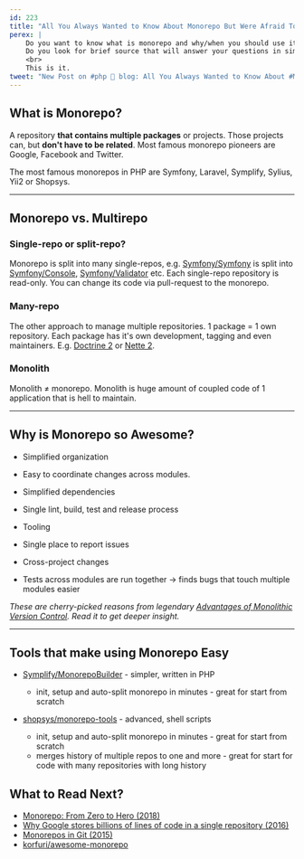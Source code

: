 ```yaml
---
id: 223
title: "All You Always Wanted to Know About Monorepo But Were Afraid To Ask"
perex: |
    Do you want to know what is monorepo and why/when you should use it?
    Do you look for brief source that will answer your questions in simple and understandable manner?
    <br>
    This is it.
tweet: "New Post on #php 🐘 blog: All You Always Wanted to Know About #Monorepo But Were Afraid To Ask"
---
```


## What is Monorepo?

A repository **that contains multiple packages** or projects. Those projects can, but **don't have to be related**. Most famous monorepo pioneers are Google, Facebook and Twitter.

The most famous monorepos in PHP are Symfony, Laravel, Symplify, Sylius, Yii2 or Shopsys.

<hr>

## Monorepo vs. Multirepo

### Single-repo or split-repo?

Monorepo is split into many single-repos, e.g. [Symfony/Symfony](https://github.com/symfony/symfony) is split into [Symfony/Console](https://github.com/symfony/console), [Symfony/Validator](https://github.com/symfony/validator) etc. Each single-repo repository is read-only. You can change its code via pull-request to the monorepo.

### Many-repo

The other approach to manage multiple repositories. 1 package = 1 own repository. Each package has it's own development, tagging and even maintainers. E.g. [Doctrine 2](https://github.com/doctrine) or [Nette 2](https://github.com/nette).

### Monolith

Monolith ≠ monorepo. Monolith is huge amount of coupled code of 1 application that is hell to maintain.

<hr>

## Why is Monorepo so Awesome?

* Simplified organization
* Easy to coordinate changes across modules.
* Simplified dependencies
* Single lint, build, test and release process

* Tooling
* Single place to report issues
* Cross-project changes
* Tests across modules are run together → finds bugs that touch multiple modules easier

*These are cherry-picked reasons from legendary [Advantages of Monolithic Version Control](https://danluu.com/monorepo). Read it to get deeper insight.*

---

## Tools that make using Monorepo Easy

* [Symplify/MonorepoBuilder](https://github.com/symplify/monorepobuilder) - simpler, written in PHP
    * init, setup and auto-split monorepo in minutes - great for start from scratch

* [shopsys/monorepo-tools](https://github.com/shopsys/monorepo-tools) - advanced, shell scripts
    * init, setup and auto-split monorepo in minutes - great for start from scratch
    * merges history of multiple repos to one and more - great for start for code with many repositories with long history

## What to Read Next?

* [Monorepo: From Zero to Hero (2018)](/clusters/#monorepo-from-zero-to-hero)
* [Why Google stores billions of lines of code in a single repository (2016)](https://dl.acm.org/citation.cfm?id=2854146)
* [Monorepos in Git (2015)](https://developer.atlassian.com/blog/2015/10/monorepos-in-git)
* [korfuri/awesome-monorepo](https://github.com/korfuri/awesome-monorepo)
